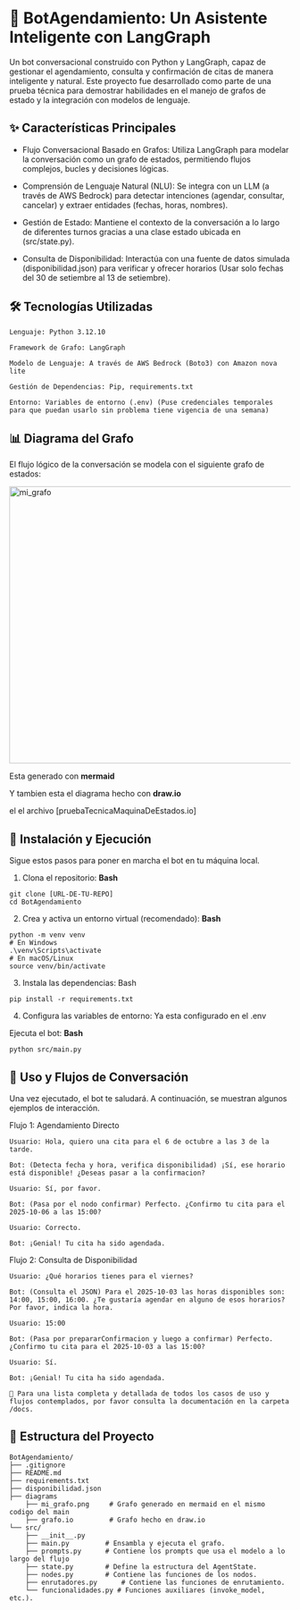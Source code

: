 # 🤖 BotAgendamiento: Un Asistente Inteligente con LangGraph

Un bot conversacional construido con Python y LangGraph, capaz de gestionar el agendamiento, consulta y confirmación de citas de manera inteligente y natural. Este proyecto fue desarrollado como parte de una prueba técnica para demostrar habilidades en el manejo de grafos de estado y la integración con modelos de lenguaje.

## ✨ Características Principales

- Flujo Conversacional Basado en Grafos: Utiliza LangGraph para modelar la conversación como un grafo de estados, permitiendo flujos complejos, bucles y decisiones lógicas.

- Comprensión de Lenguaje Natural (NLU): Se integra con un LLM (a través de AWS Bedrock) para detectar intenciones (agendar, consultar, cancelar) y extraer entidades (fechas, horas, nombres).

- Gestión de Estado: Mantiene el contexto de la conversación a lo largo de diferentes turnos gracias a una clase estado ubicada en (src/state.py).

- Consulta de Disponibilidad: Interactúa con una fuente de datos simulada (disponibilidad.json) para verificar y ofrecer horarios (Usar solo fechas del 30 de setiembre al 13 de setiembre).


## 🛠️ Tecnologías Utilizadas

    Lenguaje: Python 3.12.10

    Framework de Grafo: LangGraph

    Modelo de Lenguaje: A través de AWS Bedrock (Boto3) con Amazon nova lite

    Gestión de Dependencias: Pip, requirements.txt

    Entorno: Variables de entorno (.env) (Puse credenciales temporales para que puedan usarlo sin problema tiene vigencia de una semana)

## 📊 Diagrama del Grafo

El flujo lógico de la conversación se modela con el siguiente grafo de estados:

<img width="784" height="496" alt="mi_grafo" src="https://github.com/user-attachments/assets/86c4a3e3-df62-405d-98b8-945260e9060a" />

Esta generado con **mermaid**

Y tambien esta el diagrama hecho con **draw.io**

el el archivo [pruebaTecnicaMaquinaDeEstados.io]

## 🚀 Instalación y Ejecución

Sigue estos pasos para poner en marcha el bot en tu máquina local.

1. Clona el repositorio:
**Bash**
```
git clone [URL-DE-TU-REPO]
cd BotAgendamiento
```
2. Crea y activa un entorno virtual (recomendado):
**Bash**
```
python -m venv venv
# En Windows
.\venv\Scripts\activate
# En macOS/Linux
source venv/bin/activate
```
3. Instala las dependencias:
Bash
```
pip install -r requirements.txt
```
4. Configura las variables de entorno:
Ya esta configurado en el .env


Ejecuta el bot:
**Bash**

    python src/main.py

## 💬 Uso y Flujos de Conversación

Una vez ejecutado, el bot te saludará. A continuación, se muestran algunos ejemplos de interacción.

Flujo 1: Agendamiento Directo

    Usuario: Hola, quiero una cita para el 6 de octubre a las 3 de la tarde.

    Bot: (Detecta fecha y hora, verifica disponibilidad) ¡Sí, ese horario está disponible! ¿Deseas pasar a la confirmacion?

    Usuario: Sí, por favor.

    Bot: (Pasa por el nodo confirmar) Perfecto. ¿Confirmo tu cita para el 2025-10-06 a las 15:00?

    Usuario: Correcto.

    Bot: ¡Genial! Tu cita ha sido agendada.

Flujo 2: Consulta de Disponibilidad

    Usuario: ¿Qué horarios tienes para el viernes?

    Bot: (Consulta el JSON) Para el 2025-10-03 las horas disponibles son: 14:00, 15:00, 16:00. ¿Te gustaría agendar en alguno de esos horarios? Por favor, indica la hora.

    Usuario: 15:00

    Bot: (Pasa por prepararConfirmacion y luego a confirmar) Perfecto. ¿Confirmo tu cita para el 2025-10-03 a las 15:00?

    Usuario: Sí.

    Bot: ¡Genial! Tu cita ha sido agendada.

    📄 Para una lista completa y detallada de todos los casos de uso y flujos contemplados, por favor consulta la documentación en la carpeta /docs.

## 📁 Estructura del Proyecto
```
BotAgendamiento/
├── .gitignore
├── README.md
├── requirements.txt
├── disponibilidad.json
├── diagrams
    ├── mi_grafo.png     # Grafo generado en mermaid en el mismo codigo del main
    ├── grafo.io         # Grafo hecho en draw.io
└── src/
    ├── __init__.py
    ├── main.py         # Ensambla y ejecuta el grafo.
    ├── prompts.py      # Contiene los prompts que usa el modelo a lo largo del flujo
    ├── state.py        # Define la estructura del AgentState.
    ├── nodes.py        # Contiene las funciones de los nodos.
    ├── enrutadores.py      # Contiene las funciones de enrutamiento.
    └── funcionalidades.py # Funciones auxiliares (invoke_model, etc.).
```
